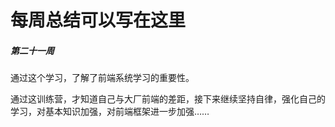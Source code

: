 # 每周总结可以写在这里
##### 第二十一周

通过这个学习，了解了前端系统学习的重要性。

通过这训练营，才知道自己与大厂前端的差距，接下来继续坚持自律，强化自己的学习，对基本知识加强，对前端框架进一步加强……
